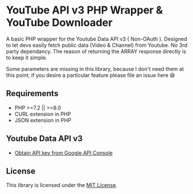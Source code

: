 # YouTube API v3 PHP Wrapper & YouTube Downloader

A basic PHP wrapper for the Youtube Data API v3 ( Non-OAuth ). Designed to let devs easily fetch public data (Video & Channel) from Youtube. No 3rd party dependancy. The reason of returning the ARRAY response directly is to keep it simple.

Some parameters are missing in this library, because I don't need them at this point, if you desire a particular feature please file an issue here :smile:

## Requirements

* PHP >=7.2 || >=8.0
* CURL extension in PHP
* JSON extension in PHP

## Youtube Data API v3

* [Obtain API key from Google API Console](https://code.google.com/apis/console)


## License

This library is licensed under the [MIT License](http://opensource.org/licenses/MIT).
